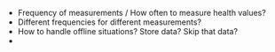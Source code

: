 - Frequency of measurements / How often to measure health values?
- Different frequencies for different measurements?
- How to handle offline situations? Store data? Skip that data? 
- 
